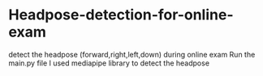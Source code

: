 # Headpose-detection-for-online-exam
detect the headpose (forward,right,left,down) during online exam
Run the main.py file
I used mediapipe library to detect the headpose
